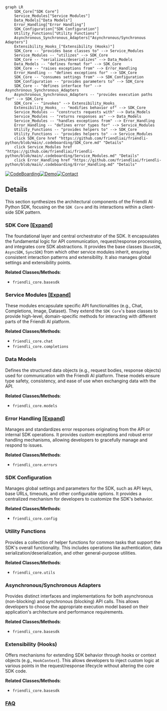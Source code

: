 ```mermaid
graph LR
    SDK_Core["SDK Core"]
    Service_Modules["Service Modules"]
    Data_Models["Data Models"]
    Error_Handling["Error Handling"]
    SDK_Configuration["SDK Configuration"]
    Utility_Functions["Utility Functions"]
    Asynchronous_Synchronous_Adapters["Asynchronous/Synchronous Adapters"]
    Extensibility_Hooks_["Extensibility (Hooks)"]
    SDK_Core -- "provides base classes to" --> Service_Modules
    Service_Modules -- "utilizes" --> SDK_Core
    SDK_Core -- "serializes/deserializes" --> Data_Models
    Data_Models -- "defines format for" --> SDK_Core
    SDK_Core -- "raises exceptions from" --> Error_Handling
    Error_Handling -- "defines exceptions for" --> SDK_Core
    SDK_Core -- "consumes settings from" --> SDK_Configuration
    SDK_Configuration -- "provides parameters to" --> SDK_Core
    SDK_Core -- "defines interface for" --> Asynchronous_Synchronous_Adapters
    Asynchronous_Synchronous_Adapters -- "provides execution paths for" --> SDK_Core
    SDK_Core -- "invokes" --> Extensibility_Hooks_
    Extensibility_Hooks_ -- "modifies behavior of" --> SDK_Core
    Service_Modules -- "constructs requests with" --> Data_Models
    Service_Modules -- "returns responses as" --> Data_Models
    Service_Modules -- "handles exceptions from" --> Error_Handling
    Error_Handling -- "defines error types for" --> Service_Modules
    Utility_Functions -- "provides helpers to" --> SDK_Core
    Utility_Functions -- "provides helpers to" --> Service_Modules
    click SDK_Core href "https://github.com/friendliai/friendli-python/blob/main/.codeboarding/SDK_Core.md" "Details"
    click Service_Modules href "https://github.com/friendliai/friendli-python/blob/main/.codeboarding/Service_Modules.md" "Details"
    click Error_Handling href "https://github.com/friendliai/friendli-python/blob/main/.codeboarding/Error_Handling.md" "Details"
```

[![CodeBoarding](https://img.shields.io/badge/Generated%20by-CodeBoarding-9cf?style=flat-square)](https://github.com/CodeBoarding/GeneratedOnBoardings)[![Demo](https://img.shields.io/badge/Try%20our-Demo-blue?style=flat-square)](https://www.codeboarding.org/demo)[![Contact](https://img.shields.io/badge/Contact%20us%20-%20contact@codeboarding.org-lightgrey?style=flat-square)](mailto:contact@codeboarding.org)

## Details

This section synthesizes the architectural components of the Friendli AI Python SDK, focusing on the `SDK Core` and its interactions within a client-side SDK pattern.

### SDK Core [[Expand]](./SDK_Core.md)
The foundational layer and central orchestrator of the SDK. It encapsulates the fundamental logic for API communication, request/response processing, and integrates core SDK abstractions. It provides the base classes (`BaseSDK`, `AsyncSDK`, `SyncSDK`) from which other service modules inherit, ensuring consistent interaction patterns and extensibility. It also manages global settings and extensibility points.


**Related Classes/Methods**:

- `friendli_core.basesdk`


### Service Modules [[Expand]](./Service_Modules.md)
These modules encapsulate specific API functionalities (e.g., Chat, Completions, Image, Dataset). They extend the `SDK Core`'s base classes to provide high-level, domain-specific methods for interacting with different parts of the Friendli AI platform.


**Related Classes/Methods**:

- `friendli_core.chat`
- `friendli_core.completions`


### Data Models
Defines the structured data objects (e.g., request bodies, response objects) used for communication with the Friendli AI platform. These models ensure type safety, consistency, and ease of use when exchanging data with the API.


**Related Classes/Methods**:

- `friendli_core.models`


### Error Handling [[Expand]](./Error_Handling.md)
Manages and standardizes error responses originating from the API or internal SDK operations. It provides custom exceptions and robust error handling mechanisms, allowing developers to gracefully manage and respond to issues.


**Related Classes/Methods**:

- `friendli_core.errors`


### SDK Configuration
Manages global settings and parameters for the SDK, such as API keys, base URLs, timeouts, and other configurable options. It provides a centralized mechanism for developers to customize the SDK's behavior.


**Related Classes/Methods**:

- `friendli_core.config`


### Utility Functions
Provides a collection of helper functions for common tasks that support the SDK's overall functionality. This includes operations like authentication, data serialization/deserialization, and other general-purpose utilities.


**Related Classes/Methods**:

- `friendli_core.utils`


### Asynchronous/Synchronous Adapters
Provides distinct interfaces and implementations for both asynchronous (non-blocking) and synchronous (blocking) API calls. This allows developers to choose the appropriate execution model based on their application's architecture and performance requirements.


**Related Classes/Methods**:

- `friendli_core.basesdk`


### Extensibility (Hooks)
Offers mechanisms for extending SDK behavior through hooks or context objects (e.g., `HookContext`). This allows developers to inject custom logic at various points in the request/response lifecycle without altering the core SDK code.


**Related Classes/Methods**:

- `friendli_core.basesdk`




### [FAQ](https://github.com/CodeBoarding/GeneratedOnBoardings/tree/main?tab=readme-ov-file#faq)
